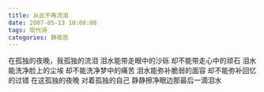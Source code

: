 ```yaml
---
title: 从此不再流泪
date: 2007-05-13 10:08:08
tags: 现代诗
categories: 静夜思
---
```

在孤独的夜晚，我孤独的流泪
泪水能带走眼中的沙砾
却不能带走心中的顽石
泪水能洗净脸上的尘埃
却不能洗净梦中的痛苦
泪水能弥补脆弱的面容
却不能弥补回忆的过错
在这孤独的夜晚
对着孤独的自己
静静擦净眼边那最后一滴泪水
